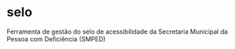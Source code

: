# selo
Ferramenta de gestão do selo de acessibilidade da Secretaria Municipal da Pessoa com Deficiência (SMPED)

